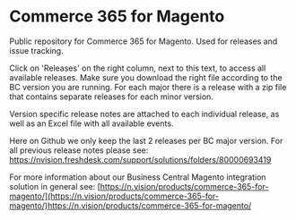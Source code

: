 # Commerce 365 for Magento
Public repository for Commerce 365 for Magento. Used for releases and issue tracking.

Click on 'Releases' on the right column, next to this text, to access all available releases. Make sure you download the right file according to the BC version you are running. For each major there is a release with a zip file that contains separate releases for each minor version. 

Version specific release notes are attached to each individual release, as well as an Excel file with all available events. 

Here on Github we only keep the last 2 releases per BC major version. For all previous release notes please see: https://nvision.freshdesk.com/support/solutions/folders/80000693419

For more information about our Business Central Magento integration solution in general see: [https://n.vision/products/commerce-365-for-magento/](https://n.vision/products/commerce-365-for-magento/)https://n.vision/products/commerce-365-for-magento/
